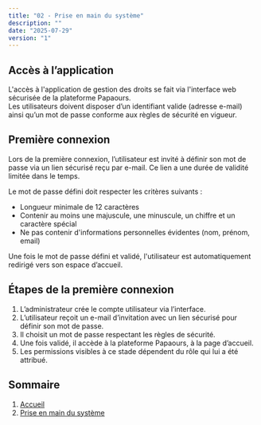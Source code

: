 ```yaml
---
title: "02 - Prise en main du système"
description: ""
date: "2025-07-29"
version: "1"
---
```


## Accès à l’application

L'accès à l'application de gestion des droits se fait via l'interface web sécurisée de la plateforme Papaours.  
Les utilisateurs doivent disposer d’un identifiant valide (adresse e-mail) ainsi qu’un mot de passe conforme aux règles de sécurité en vigueur.


## Première connexion

Lors de la première connexion, l’utilisateur est invité à définir son mot de passe via un lien sécurisé reçu par e-mail. Ce lien a une durée de validité limitée dans le temps.

Le mot de passe défini doit respecter les critères suivants :
- Longueur minimale de 12 caractères
- Contenir au moins une majuscule, une minuscule, un chiffre et un caractère spécial
- Ne pas contenir d'informations personnelles évidentes (nom, prénom, email)

Une fois le mot de passe défini et validé, l'utilisateur est automatiquement redirigé vers son espace d’accueil.

## Étapes de la première connexion

1. L’administrateur crée le compte utilisateur via l’interface.
2. L’utilisateur reçoit un e-mail d’invitation avec un lien sécurisé pour définir son mot de passe.
3. Il choisit un mot de passe respectant les règles de sécurité.
4. Une fois validé, il accède à la plateforme Papaours, à la page d’accueil.
5. Les permissions visibles à ce stade dépendent du rôle qui lui a été attribué.

## Sommaire

1. [Accueil](../accueil)
2. [Prise en main du système](03-Definition-des-concepts-cles)